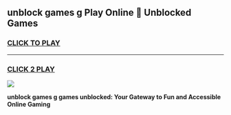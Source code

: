 
## unblock games g Play Online 👋 Unblocked Games
<h3>
<a href="https://premium.freeplayer.one?title=unblock_games_g&ref=19F">CLICK TO PLAY</a></h3>
<hr>

<h3>
<a href="https://premium.freeplayer.one?title=unblock_games_g&ref=19F">CLICK 2 PLAY</a>
  
</h3>

<a href="https://premium.freeplayer.one?title=unblock_games_g&ref=19F"><img src="https://clearcache.store/games.png"></a>


**unblock games g games unblocked: Your Gateway to Fun and Accessible Online Gaming**
